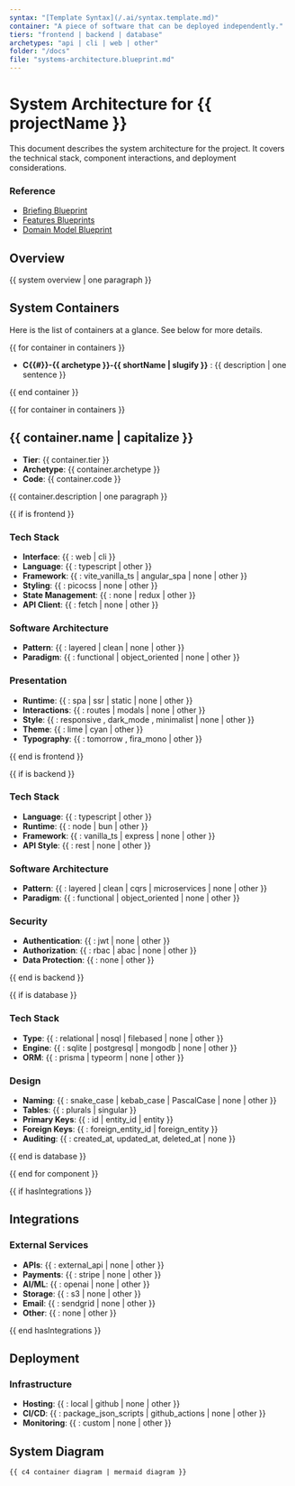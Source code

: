```yaml
---
syntax: "[Template Syntax](/.ai/syntax.template.md)"
container: "A piece of software that can be deployed independently."
tiers: "frontend | backend | database"
archetypes: "api | cli | web | other"
folder: "/docs"
file: "systems-architecture.blueprint.md"
---
```


# System Architecture for **{{ projectName }}**

This document describes the system architecture for the project.
It covers the technical stack, component interactions, and deployment considerations.

### Reference

- [Briefing Blueprint](/docs/briefing.blueprint.md)
- [Features Blueprints](/docs/F*)
- [Domain Model Blueprint](/docs/domain-model.blueprint.md)

## Overview

{{ system overview | one paragraph }}

## System Containers

<!-- Each container should have a code composed of:
  - A number preceded by C
  - A dash
  - The container archetype from the list: web | cli | api | other
  - A dash
  - The container short name in slug format
  -->

Here is the list of containers at a glance. See below for more details.

{{ for container in containers }}

- **C{{#}}-{{ archetype }}-{{ shortName | slugify }}** : {{ description | one sentence }}

{{ end container }}

<!--
  For each container fill the details from the template below.
 -->

{{ for container in containers }}

## {{ container.name | capitalize }}

- **Tier**: {{ container.tier }}
- **Archetype**: {{ container.archetype }}
- **Code**: {{ container.code }}

{{ container.description | one paragraph }}

{{ if is frontend }}

### Tech Stack

- **Interface**: {{ : web | cli }}
- **Language**: {{ : typescript | other }}
- **Framework**: {{ : vite_vanilla_ts | angular_spa | none | other }}
- **Styling**: {{ : picocss | none | other }}
- **State Management**: {{ : none | redux | other }}
- **API Client**: {{ : fetch | none | other }}

### Software Architecture

- **Pattern**: {{ : layered | clean | none | other }}
- **Paradigm**: {{ : functional | object_oriented | none | other }}

### Presentation

- **Runtime**: {{ : spa | ssr | static | none | other }}
- **Interactions**: {{ : routes | modals | none | other }}
- **Style**: {{ : responsive , dark_mode , minimalist | none | other }}
- **Theme**: {{ : lime | cyan | other }}
- **Typography**: {{ : tomorrow , fira_mono | other }}

{{ end is frontend }}

{{ if is backend }}

### Tech Stack

- **Language**: {{ : typescript | other }}
- **Runtime**: {{ : node | bun | other }}
- **Framework**: {{ : vanilla_ts | express | none | other }}
- **API Style**: {{ : rest | none | other }}

### Software Architecture

- **Pattern**: {{ : layered | clean | cqrs | microservices | none | other }}
- **Paradigm**: {{ : functional | object_oriented | none | other }}

### Security

- **Authentication**: {{ : jwt | none | other }}
- **Authorization**: {{ : rbac | abac | none | other }}
- **Data Protection**: {{ :  none | other }}

{{ end is backend }}

{{ if is database }}

### Tech Stack

- **Type**: {{ : relational | nosql | filebased | none | other }}
- **Engine**: {{ : sqlite | postgresql | mongodb | none | other }}
- **ORM**: {{ : prisma | typeorm | none | other }}

### Design

- **Naming**: {{ : snake_case | kebab_case | PascalCase | none | other }}
- **Tables**: {{ : plurals | singular }}
- **Primary Keys**: {{ : id | entity_id | entity }}
- **Foreign Keys**: {{ : foreign_entity_id | foreign_entity }}
- **Auditing**: {{ : created_at, updated_at, deleted_at | none }}

{{ end is database }}

{{ end for component }}

{{ if hasIntegrations }}

## Integrations

### External Services

- **APIs**: {{ : external_api | none | other }}
- **Payments**: {{ : stripe | none | other }}
- **AI/ML**: {{ : openai | none | other }}
- **Storage**: {{ : s3 | none | other }}
- **Email**: {{ : sendgrid | none | other }}
- **Other**: {{ : none | other }}

{{ end hasIntegrations }}

## Deployment

### Infrastructure

- **Hosting**: {{ : local | github | none | other }}
- **CI/CD**: {{ : package_json_scripts | github_actions | none | other }}
- **Monitoring**: {{ : custom | none | other }}

## System Diagram

<!--
 - The diagram should be a C4 container diagram.
 - Show internal and external containers.
-->

```mermaid
{{ c4 container diagram | mermaid diagram }}
```
````
